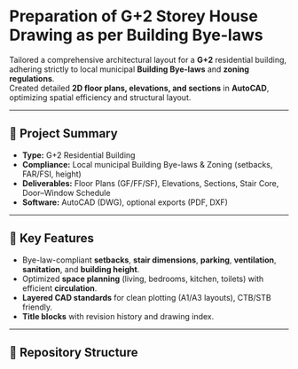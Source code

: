 # Preparation of G+2 Storey House Drawing as per Building Bye-laws

Tailored a comprehensive architectural layout for a **G+2** residential building, adhering strictly to local municipal **Building Bye-laws** and **zoning regulations**.  
Created detailed **2D floor plans, elevations, and sections** in **AutoCAD**, optimizing spatial efficiency and structural layout.

---

## 📌 Project Summary
- **Type:** G+2 Residential Building  
- **Compliance:** Local municipal Building Bye-laws & Zoning (setbacks, FAR/FSI, height)  
- **Deliverables:** Floor Plans (GF/FF/SF), Elevations, Sections, Stair Core, Door–Window Schedule  
- **Software:** AutoCAD (DWG), optional exports (PDF, DXF)

---

## 🔧 Key Features
- Bye-law-compliant **setbacks**, **stair dimensions**, **parking**, **ventilation**, **sanitation**, and **building height**.
- Optimized **space planning** (living, bedrooms, kitchen, toilets) with efficient **circulation**.
- **Layered CAD standards** for clean plotting (A1/A3 layouts), CTB/STB friendly.
- **Title blocks** with revision history and drawing index.

---

## 📁 Repository Structure
